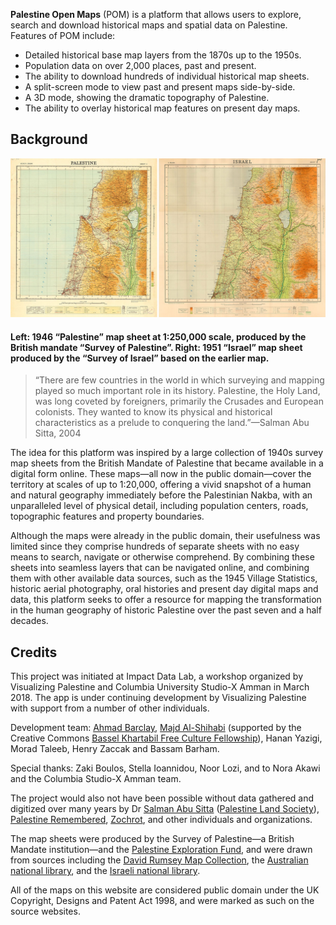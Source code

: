 **Palestine Open Maps** (POM) is a platform that allows users to explore, search and download historical maps and spatial data on Palestine. Features of POM include:

*   Detailed historical base map layers from the 1870s up to the 1950s.
*   Population data on over 2,000 places, past and present.
*   The ability to download hundreds of individual historical map sheets.
*   A split-screen mode to view past and present maps side-by-side.
*   A 3D mode, showing the dramatic topography of Palestine.
*   The ability to overlay historical map features on present day maps.

Background
----------

![](/img/palestine-israel-maps.jpg)

#### Left: 1946 “Palestine” map sheet at 1:250,000 scale, produced by the British mandate “Survey of Palestine”. Right: 1951 “Israel” map sheet produced by the “Survey of Israel” based on the earlier map.

> “There are few countries in the world in which surveying and mapping played so much important role in its history. Palestine, the Holy Land, was long coveted by foreigners, primarily the Crusades and European colonists. They wanted to know its physical and historical characteristics as a prelude to conquering the land.”—Salman Abu Sitta, 2004

The idea for this platform was inspired by a large collection of 1940s survey map sheets from the British Mandate of Palestine that became available in a digital form online. These maps—all now in the public domain—cover the territory at scales of up to 1:20,000, offering a vivid snapshot of a human and natural geography immediately before the Palestinian Nakba, with an unparalleled level of physical detail, including population centers, roads, topographic features and property boundaries.

Although the maps were already in the public domain, their usefulness was limited since they comprise hundreds of separate sheets with no easy means to search, navigate or otherwise comprehend. By combining these sheets into seamless layers that can be navigated online, and combining them with other available data sources, such as the 1945 Village Statistics, historic aerial photography, oral histories and present day digital maps and data, this platform seeks to offer a resource for mapping the transformation in the human geography of historic Palestine over the past seven and a half decades.

Credits
-------

This project was initiated at Impact Data Lab, a workshop organized by Visualizing Palestine and Columbia University Studio-X Amman in March 2018. The app is under continuing development by Visualizing Palestine with support from a number of other individuals.

Development team: [Ahmad Barclay](https://ahmadbarclay.com/), [Majd Al-Shihabi](https://majdal.cc/) (supported by the Creative Commons [Bassel Khartabil Free Culture Fellowship](https://creativecommons.org/bassel-khartabil-fellowship/)), Hanan Yazigi, Morad Taleeb, Henry Zaccak and Bassam Barham.

Special thanks: Zaki Boulos, Stella Ioannidou, Noor Lozi, and to Nora Akawi and the Columbia Studio-X Amman team.

The project would also not have been possible without data gathered and digitized over many years by Dr [Salman Abu Sitta](https://en.wikipedia.org/wiki/Salman_Abu_Sitta) ([Palestine Land Society](http://www.plands.org/en/home)), [Palestine Remembered](http://www.palestineremembered.com/), [Zochrot](http://www.zochrot.org/en), and other individuals and organizations.

The map sheets were produced by the Survey of Palestine—a British Mandate institution—and the [Palestine Exploration Fund](https://www.pef.org.uk/), and were drawn from sources including the [David Rumsey Map Collection](https://www.davidrumsey.com/), the [Australian national library](https://www.nla.gov.au/), and the [Israeli national library](http://web.nli.org.il/sites/nlis/en).

All of the maps on this website are considered public domain under the UK Copyright, Designs and Patent Act 1998, and were marked as such on the source websites.